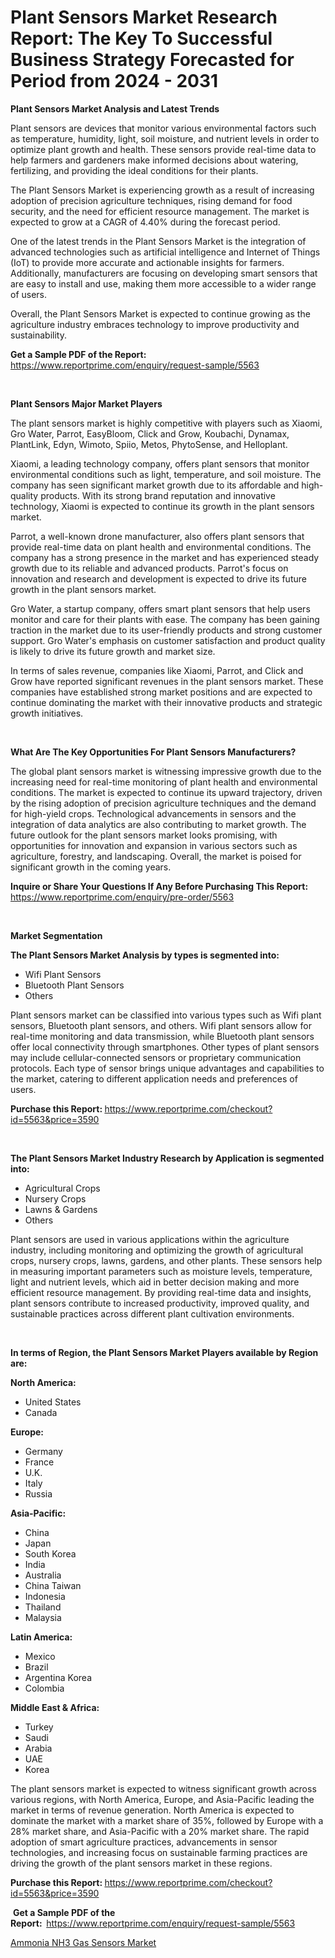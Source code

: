 <p><h1>Plant Sensors Market Research Report: The Key To Successful Business Strategy Forecasted for Period from 2024 - 2031</h1></p><p><strong>Plant Sensors Market Analysis and Latest Trends</strong></p>
<p><p>Plant sensors are devices that monitor various environmental factors such as temperature, humidity, light, soil moisture, and nutrient levels in order to optimize plant growth and health. These sensors provide real-time data to help farmers and gardeners make informed decisions about watering, fertilizing, and providing the ideal conditions for their plants.</p><p>The Plant Sensors Market is experiencing growth as a result of increasing adoption of precision agriculture techniques, rising demand for food security, and the need for efficient resource management. The market is expected to grow at a CAGR of 4.40% during the forecast period.</p><p>One of the latest trends in the Plant Sensors Market is the integration of advanced technologies such as artificial intelligence and Internet of Things (IoT) to provide more accurate and actionable insights for farmers. Additionally, manufacturers are focusing on developing smart sensors that are easy to install and use, making them more accessible to a wider range of users.</p><p>Overall, the Plant Sensors Market is expected to continue growing as the agriculture industry embraces technology to improve productivity and sustainability.</p></p>
<p><strong>Get a Sample PDF of the Report:&nbsp;</strong> <a href="https://www.reportprime.com/enquiry/request-sample/5563">https://www.reportprime.com/enquiry/request-sample/5563</a></p>
<p>&nbsp;</p>
<p><strong>Plant Sensors Major Market Players</strong></p>
<p><p>The plant sensors market is highly competitive with players such as Xiaomi, Gro Water, Parrot, EasyBloom, Click and Grow, Koubachi, Dynamax, PlantLink, Edyn, Wimoto, Spiio, Metos, PhytoSense, and Helloplant. </p><p>Xiaomi, a leading technology company, offers plant sensors that monitor environmental conditions such as light, temperature, and soil moisture. The company has seen significant market growth due to its affordable and high-quality products. With its strong brand reputation and innovative technology, Xiaomi is expected to continue its growth in the plant sensors market.</p><p>Parrot, a well-known drone manufacturer, also offers plant sensors that provide real-time data on plant health and environmental conditions. The company has a strong presence in the market and has experienced steady growth due to its reliable and advanced products. Parrot's focus on innovation and research and development is expected to drive its future growth in the plant sensors market.</p><p>Gro Water, a startup company, offers smart plant sensors that help users monitor and care for their plants with ease. The company has been gaining traction in the market due to its user-friendly products and strong customer support. Gro Water's emphasis on customer satisfaction and product quality is likely to drive its future growth and market size.</p><p>In terms of sales revenue, companies like Xiaomi, Parrot, and Click and Grow have reported significant revenues in the plant sensors market. These companies have established strong market positions and are expected to continue dominating the market with their innovative products and strategic growth initiatives.</p></p>
<p>&nbsp;</p>
<p><strong>What Are The Key Opportunities For Plant Sensors Manufacturers?</strong></p>
<p><p>The global plant sensors market is witnessing impressive growth due to the increasing need for real-time monitoring of plant health and environmental conditions. The market is expected to continue its upward trajectory, driven by the rising adoption of precision agriculture techniques and the demand for high-yield crops. Technological advancements in sensors and the integration of data analytics are also contributing to market growth. The future outlook for the plant sensors market looks promising, with opportunities for innovation and expansion in various sectors such as agriculture, forestry, and landscaping. Overall, the market is poised for significant growth in the coming years.</p></p>
<p><strong>Inquire or Share Your Questions If Any Before Purchasing This Report:</strong> <a href="https://www.reportprime.com/enquiry/pre-order/5563">https://www.reportprime.com/enquiry/pre-order/5563</a></p>
<p>&nbsp;</p>
<p><strong>Market Segmentation</strong></p>
<p><strong>The Plant Sensors Market Analysis by types is segmented into:</strong></p>
<p><ul><li>Wifi Plant Sensors</li><li>Bluetooth Plant Sensors</li><li>Others</li></ul></p>
<p><p>Plant sensors market can be classified into various types such as Wifi plant sensors, Bluetooth plant sensors, and others. Wifi plant sensors allow for real-time monitoring and data transmission, while Bluetooth plant sensors offer local connectivity through smartphones. Other types of plant sensors may include cellular-connected sensors or proprietary communication protocols. Each type of sensor brings unique advantages and capabilities to the market, catering to different application needs and preferences of users.</p></p>
<p><strong>Purchase this Report:&nbsp;</strong><a href="https://www.reportprime.com/checkout?id=5563&price=3590">https://www.reportprime.com/checkout?id=5563&price=3590</a></p>
<p>&nbsp;</p>
<p><strong>The Plant Sensors Market Industry Research by Application is segmented into:</strong></p>
<p><ul><li>Agricultural Crops</li><li>Nursery Crops</li><li>Lawns & Gardens</li><li>Others</li></ul></p>
<p><p>Plant sensors are used in various applications within the agriculture industry, including monitoring and optimizing the growth of agricultural crops, nursery crops, lawns, gardens, and other plants. These sensors help in measuring important parameters such as moisture levels, temperature, light and nutrient levels, which aid in better decision making and more efficient resource management. By providing real-time data and insights, plant sensors contribute to increased productivity, improved quality, and sustainable practices across different plant cultivation environments.</p></p>
<p>&nbsp;</p>
<p><strong>In terms of Region, the Plant Sensors Market Players available by Region are:</strong></p>
<p>
    <p> <strong> North America: </strong>
        <ul>
            <li>United States</li>
            <li>Canada</li>
        </ul>
        </p> 
    <p> <strong> Europe: </strong>
        <ul>
            <li>Germany</li>
            <li>France</li>
            <li>U.K.</li>
            <li>Italy</li>
            <li>Russia</li>
        </ul>
        </p> 
    <p> <strong> Asia-Pacific: </strong>
        <ul>
            <li>China</li>
            <li>Japan</li>
            <li>South Korea</li>
            <li>India</li>
            <li>Australia</li>
            <li>China Taiwan</li>
            <li>Indonesia</li>
            <li>Thailand</li>
            <li>Malaysia</li>
        </ul>
        </p> 
    <p> <strong> Latin America: </strong>
        <ul>
            <li>Mexico</li>
            <li>Brazil</li>
            <li>Argentina Korea</li>
            <li>Colombia</li>
        </ul>
        </p> 
    <p> <strong> Middle East & Africa: </strong>
        <ul>
            <li>Turkey</li>
            <li>Saudi</li>
            <li>Arabia</li>
            <li>UAE</li>
            <li>Korea</li>
        </ul>
    </p>
    </p>
<p><p>The plant sensors market is expected to witness significant growth across various regions, with North America, Europe, and Asia-Pacific leading the market in terms of revenue generation. North America is expected to dominate the market with a market share of 35%, followed by Europe with a 28% market share, and Asia-Pacific with a 20% market share. The rapid adoption of smart agriculture practices, advancements in sensor technologies, and increasing focus on sustainable farming practices are driving the growth of the plant sensors market in these regions.</p></p>
<p><strong>Purchase this Report: </strong><a href="https://www.reportprime.com/checkout?id=5563&price=3590">https://www.reportprime.com/checkout?id=5563&price=3590</a></p>
<p>&nbsp;<strong>Get a Sample PDF of the Report:&nbsp;&nbsp;</strong><a href="https://www.reportprime.com/enquiry/request-sample/5563">https://www.reportprime.com/enquiry/request-sample/5563</a></p>
<p><strong></strong></p>
<p><p><a href="https://github.com/RoccoManning/Market-Research-Report-List-4/blob/main/ammonia-nh3-gas-sensors-market.md">Ammonia NH3 Gas Sensors Market</a></p></p>